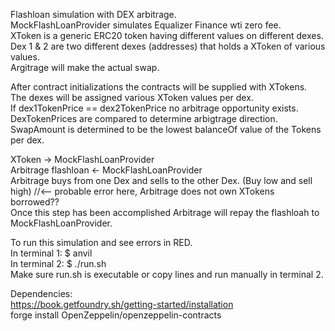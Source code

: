 Flashloan simulation with DEX arbitrage.  
MockFlashLoanProvider simulates Equalizer Finance wti zero fee.  
XToken is a generic ERC20 token having different values on different dexes.  
Dex 1 & 2 are two different dexes (addresses) that holds a XToken of various values.  
Argitrage will make the actual swap.  

After contract initializations the contracts will be supplied with XTokens.  
The dexes will be assigned various XToken values per dex.  
If dex1TokenPrice == dex2TokenPrice no arbitrage opportunity exists.  
DexTokenPrices are compared to determine arbigtrage direction.  
SwapAmount is determined to be the lowest balanceOf value of the Tokens per dex.  
    
XToken -> MockFlashLoanProvider  
Arbitrage flashloan <- MockFlashLoanProvider  
Arbitrage buys from one Dex and sells to the other Dex. (Buy low and sell high) //<-- probable error here, Arbitrage does not own XTokens borrowed??  
Once this step has been accomplished Arbitrage will repay the flashloah to MockFlashLoanProvider.    


To run this simulation and see errors in RED.  
In terminal 1: $ anvil  
In terminal 2: $ ./run.sh   
Make sure run.sh is executable or copy lines and run manually in terminal 2.  

Dependencies:  
https://book.getfoundry.sh/getting-started/installation    
forge install OpenZeppelin/openzeppelin-contracts

